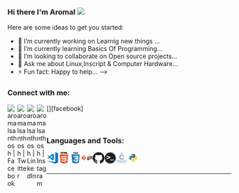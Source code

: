 ### Hi there I'm Aromal <img src="https://media.giphy.com/media/hvRJCLFzcasrR4ia7z/giphy.gif" width="25px"> 


Here are some ideas to get you started:

- 🔭 I’m currently working on Learnig new things ...
- 🌱 I’m currently learning Basics Of Programming...
- 👯 I’m looking to collaborate on Open source projects...
- 💬 Ask me about Linux,Inscript & Computer Hardware...
- ⚡ Fun fact: Happy to help...
-->

### Connect with me:

[<img align="left" alt="aromalsanthosh | Facebook" width="22px" src="https://cdn.jsdelivr.net/npm/simple-icons@3.12.0/icons/facebook.svg" />][facebook]
[<img align="left" alt="aromalsanthosh | Twitter" width="22px" src="https://cdn.jsdelivr.net/npm/simple-icons@v3/icons/twitter.svg" />][twitter]
[<img align="left" alt="aromalsanthosh | LinkedIn" width="22px" src="https://cdn.jsdelivr.net/npm/simple-icons@v3/icons/linkedin.svg" />][linkedin]
[<img align="left" alt="aromalsanthosh | Instagram" width="22px" src="https://cdn.jsdelivr.net/npm/simple-icons@v3/icons/instagram.svg" />][instagram]

<br />

### Languages and Tools:

<img align="left" alt="Visual Studio Code" width="26px" src="https://raw.githubusercontent.com/github/explore/80688e429a7d4ef2fca1e82350fe8e3517d3494d/topics/visual-studio-code/visual-studio-code.png" />
<img align="left" alt="HTML5" width="26px" src="https://raw.githubusercontent.com/github/explore/80688e429a7d4ef2fca1e82350fe8e3517d3494d/topics/html/html.png" />
<img align="left" alt="CSS3" width="26px" src="https://raw.githubusercontent.com/github/explore/80688e429a7d4ef2fca1e82350fe8e3517d3494d/topics/css/css.png" />

<img align="left" alt="Git" width="26px" src="https://raw.githubusercontent.com/github/explore/80688e429a7d4ef2fca1e82350fe8e3517d3494d/topics/git/git.png" />

<img align="left" alt="GitHub" width="26px" src="https://raw.githubusercontent.com/github/explore/78df643247d429f6cc873026c0622819ad797942/topics/github/github.png" />

<img align="left" alt="HTML5" width="26px" src="https://raw.githubusercontent.com/github/explore/80688e429a7d4ef2fca1e82350fe8e3517d3494d/topics/terminal/terminal.png" />

<img align="left" alt="C" width="26px" src ="https://raw.githubusercontent.com/github/explore/80688e429a7d4ef2fca1e82350fe8e3517d3494d/topics/c/c.png" />

<img align ="left" alt="Python" width="26px" src ="https://raw.githubusercontent.com/github/explore/80688e429a7d4ef2fca1e82350fe8e3517d3494d/topics/python/python.png"/>



<br />
<br />

---
[linkedin]: https://www.facebook.com/get.aromal
[twitter]: https://twitter.com/aromalhere
[instagram]: https://instagram.com/aromalhere
[linkedin]: https://linkedin.com/in/aromalsanthosh
